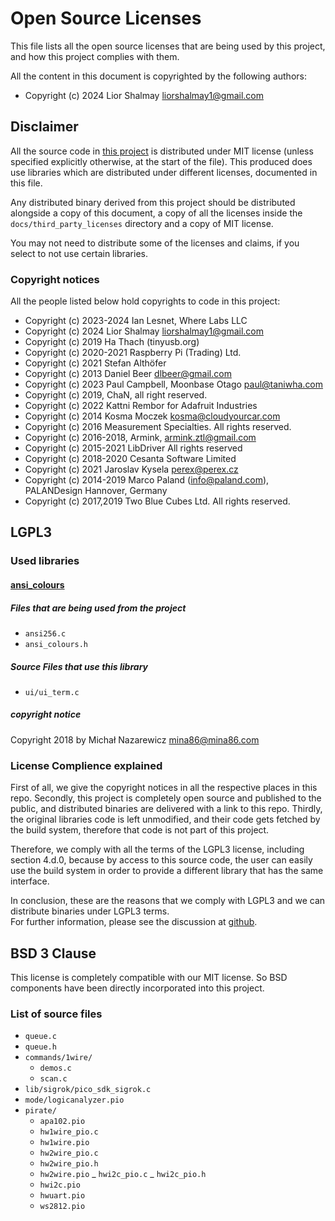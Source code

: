 # Open Source Licenses
This file lists all the open source licenses that are being used by this project, and how this project complies with them.  

All the content in this document is copyrighted by the following authors:  
* Copyright (c) 2024 Lior Shalmay <liorshalmay1@gmail.com>  

## Disclaimer
All the source code in [this project](https://github.com/DangerousPrototypes/BusPirate5-firmware) is distributed under 
MIT license (unless specified explicitly otherwise, at the start of the file). This produced does use libraries which are distributed under different licenses, documented in this file.

Any distributed binary derived from this project should be distributed alongside a copy of this document, a copy of all 
the licenses inside the `docs/third_party_licenses` directory and a copy of MIT license.

You may not need to distribute some of the licenses and claims, if you select to not use certain libraries.

### Copyright notices
All the people listed below hold copyrights to code in this project:  
* Copyright (c) 2023-2024 Ian Lesnet, Where Labs LLC 
* Copyright (c) 2024 Lior Shalmay <liorshalmay1@gmail.com>
* Copyright (c) 2019 Ha Thach (tinyusb.org)
* Copyright (c) 2020-2021 Raspberry Pi (Trading) Ltd.
* Copyright (c) 2021 Stefan Althöfer
* Copyright (c) 2013 Daniel Beer <dlbeer@gmail.com>
* Copyright (c) 2023 Paul Campbell, Moonbase Otago  paul@taniwha.com
* Copyright (c) 2019, ChaN, all right reserved.
* Copyright (c) 2022 Kattni Rembor for Adafruit Industries
* Copyright (c) 2014 Kosma Moczek <kosma@cloudyourcar.com>
* Copyright (c) 2016 Measurement Specialties. All rights reserved.
* Copyright (c) 2016-2018, Armink, <armink.ztl@gmail.com>
* Copyright (c) 2015-2021 LibDriver All rights reserved
* Copyright (c) 2018-2020 Cesanta Software Limited
* Copyright (c) 2021 Jaroslav Kysela <perex@perex.cz>
* Copyright (c) 2014-2019 Marco Paland (info@paland.com), PALANDesign Hannover, Germany
* Copyright (c) 2017,2019 Two Blue Cubes Ltd. All rights reserved.


## LGPL3
### Used libraries
#### [ansi_colours](https://github.com/mina86/ansi_colours)
##### Files that are being used from the project
* `ansi256.c`
* `ansi_colours.h`
##### Source Files that use this library
* `ui/ui_term.c`
##### copyright notice
Copyright 2018 by Michał Nazarewicz <mina86@mina86.com>

### License Complience explained
First of all, we give the copyright notices in all the respective places in this repo.
Secondly, this project is completely open source and published to the public, and distributed binaries are delivered with a link to this repo.
Thirdly, the original libraries code is left unmodified, and their code gets fetched by the build system, therefore that code is not part of this project.

Therefore, we comply with all the terms of the LGPL3 license, including section 4.d.0, because by access to this source code, the user can easily use the build system in order to provide a different library that has the same interface.

In conclusion, these are the reasons that we comply with LGPL3 and we can distribute binaries under LGPL3 terms.  
For further information, please see the discussion at [github](https://github.com/DangerousPrototypes/BusPirate5-firmware/pull/34).

## BSD 3 Clause
This license is completely compatible with our MIT license. So BSD components have been directly incorporated into this project.

### List of source files
- `queue.c`
- `queue.h`
- `commands/1wire/`
    - `demos.c`
    - `scan.c`
- `lib/sigrok/pico_sdk_sigrok.c`
- `mode/logicanalyzer.pio`
- `pirate/`
    - `apa102.pio`
    - `hw1wire_pio.c`
    - `hw1wire.pio`
    - `hw2wire_pio.c`
    - `hw2wire_pio.h`
    - `hw2wire.pio`
    _ `hwi2c_pio.c`
    _ `hwi2c_pio.h`
    - `hwi2c.pio`
    - `hwuart.pio`
    - `ws2812.pio`




